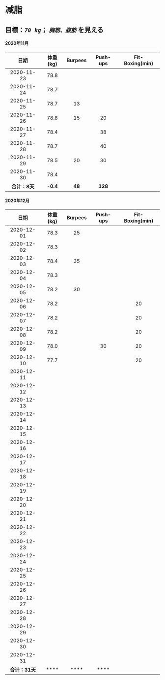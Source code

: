 # 减脂

## 目標：*`70 kg`*； *`胸筋、腹筋`* を見える 

#### 2020年11月
| 日期 | 体重(kg) | Burpees | Push-ups | Fit-Boxing(min) |
| :-: | :-: | :-: | :-: | :-: |
| 2020-11-23 | 78.8 |    |    |    |
| 2020-11-24 | 78.7 |    |    |    |
| 2020-11-25 | 78.7 | 13 |    |    |
| 2020-11-26 | 78.8 | 15 | 20 |    |
| 2020-11-27 | 78.4 |    | 38 |    |
| 2020-11-28 | 78.7 |    | 40 |    |
| 2020-11-29 | 78.5 | 20 | 30 |    |
| 2020-11-30 | 78.4 |    |    |    |
| **合计：8天** | **-0.4** | **48** | **128** |    |

#### 2020年12月
| 日期 | 体重(kg) | Burpees | Push-ups | Fit-Boxing(min) |
| :-: | :-: | :-: | :-: | :-: |
| 2020-12-01 | 78.3 | 25 |    |    |
| 2020-12-02 | 78.3 |    |    |    |
| 2020-12-03 | 78.4 | 35 |    |    |
| 2020-12-04 | 78.3 |    |    |    |
| 2020-12-05 | 78.2 | 30 |    |    |
| 2020-12-06 | 78.2 |    |    | 20 |
| 2020-12-07 | 78.2 |    |    | 20 |
| 2020-12-08 | 78.2 |    |    | 20 |
| 2020-12-09 | 78.0 |    | 30 | 20 |
| 2020-12-10 | 77.7 |    |    | 20 |
| 2020-12-11 |      |    |    |    |
| 2020-12-12 |      |    |    |    |
| 2020-12-13 |      |    |    |    |
| 2020-12-14 |      |    |    |    |
| 2020-12-15 |      |    |    |    |
| 2020-12-16 |      |    |    |    |
| 2020-12-17 |      |    |    |    |
| 2020-12-18 |      |    |    |    |
| 2020-12-19 |      |    |    |    |
| 2020-12-20 |      |    |    |    |
| 2020-12-21 |      |    |    |    |
| 2020-12-22 |      |    |    |    |
| 2020-12-23 |      |    |    |    |
| 2020-12-24 |      |    |    |    |
| 2020-12-25 |      |    |    |    |
| 2020-12-26 |      |    |    |    |
| 2020-12-27 |      |    |    |    |
| 2020-12-28 |      |    |    |    |
| 2020-12-29 |      |    |    |    |
| 2020-12-30 |      |    |    |    |
| 2020-12-31 |      |    |    |    |
| **合计：31天** | **** | **** | **** |    |
